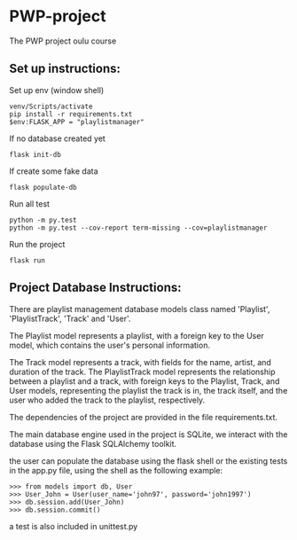 # PWP-project
 The PWP project oulu course
 
 ## Set up instructions:
 Set up env (window shell)
 ```console
 venv/Scripts/activate
 pip install -r requirements.txt
 $env:FLASK_APP = "playlistmanager"
 ```
 
 If no database created yet
 ```console
 flask init-db
 ```
 If create some fake data
 ```console
 flask populate-db
 ```
 Run all test
 ```console
 python -m py.test
 python -m py.test --cov-report term-missing --cov=playlistmanager
 ```
 Run the project
 ```console
 flask run
 ```
## Project Database Instructions:

There are playlist management database models class named 'Playlist', 'PlaylistTrack', 'Track' and 'User'. 

The Playlist model represents a playlist, with a foreign key to the User model, which contains the user's personal information. 

The Track model represents a track, with fields for the name, artist, and duration of the track. The PlaylistTrack model represents the relationship between a playlist and a track, with foreign keys to the Playlist, Track, and User models, representing the playlist the track is in, the track itself, and the user who added the track to the playlist, respectively. 

The dependencies of the project are provided in the file requirements.txt. 

The main database engine used in the project is SQLite, we interact with the database using the Flask SQLAlchemy toolkit.

the user can populate the database using the flask shell or the existing tests in the app.py file, using the shell as the following example:


```console
>>> from models import db, User
>>> User_John = User(user_name='john97', password='john1997')
>>> db.session.add(User_John)
>>> db.session.commit()
```
 a test is also included in unittest.py
